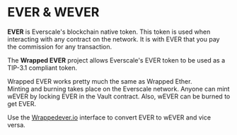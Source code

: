 # EVER & WEVER

**EVER** is Everscale's blockchain native token. This token is used when interacting with any contract on the network. It is with EVER that you pay the commission for any transaction.

The **Wrapped EVER** project allows Everscale's EVER token to be used as a TIP-3.1 compliant token.

Wrapped EVER works pretty much the same as Wrapped Ether.\
Minting and burning takes place on the Everscale network. Anyone can mint wEVER by locking EVER in the Vault contract. Also, wEVER can be burned to get EVER.

Use the [Wrappedever.io](https://wrappedever.io) interface to convert EVER to wEVER and vice versa.
